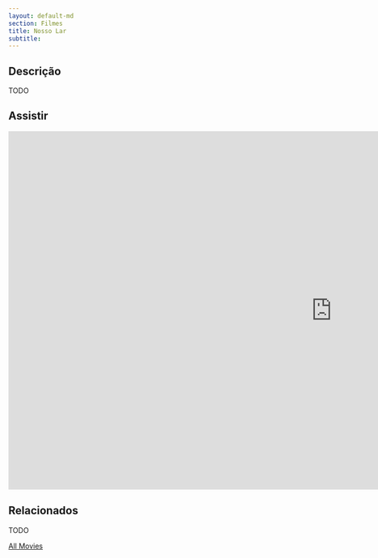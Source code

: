 ```yaml
---
layout: default-md
section: Filmes
title: Nosso Lar
subtitle: 
---
```


## Descrição
TODO

## Assistir
<iframe width="1280" height="709" src="https://www.youtube.com/embed/aWG3H4FWbjQ" frameborder="0" allow="accelerometer; autoplay; encrypted-media; gyroscope; picture-in-picture" allowfullscreen></iframe>


## Relacionados
TODO


<a href="/movies" class="button">All Movies</a>